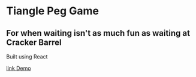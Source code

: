 # Tiangle Peg Game

## For when waiting isn't as much fun as waiting at Cracker Barrel

Built using React

[link Demo](https://cracker-barrel.herokuapp.com/)
